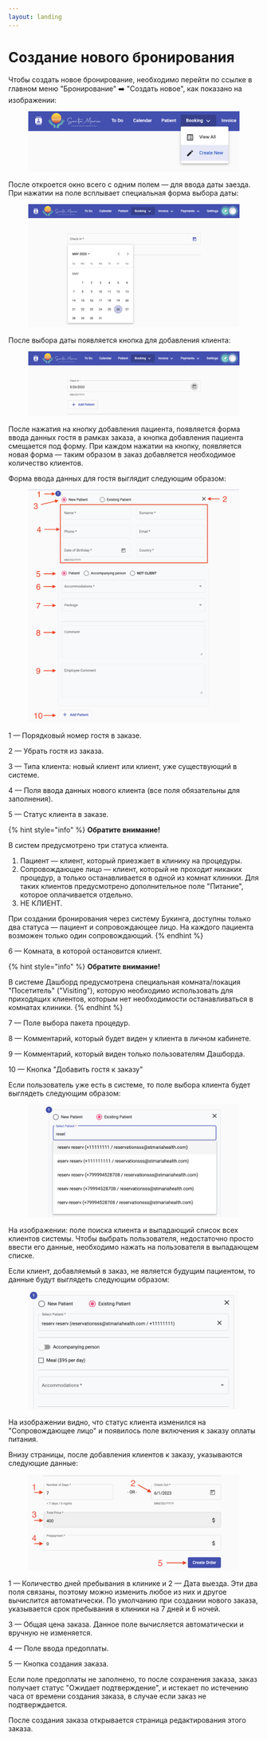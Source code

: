 ```yaml
---
layout: landing
---
```


# Создание нового бронирования

Чтобы создать новое бронирование, необходимо перейти по ссылке в главном меню "Бронирование" ➡️ "Создать новое", как показано на изображении:

<figure><img src="../../../.gitbook/assets/Screenshot 2023-05-26 at 16.03.42 (1).png" alt=""><figcaption></figcaption></figure>

После откроется окно всего с одним полем —  для ввода даты заезда. При нажатии на поле всплывает специальная форма выбора даты:

<figure><img src="../../../.gitbook/assets/image (3) (2).png" alt=""><figcaption></figcaption></figure>

После выбора даты появляется кнопка для добавления клиента:

<figure><img src="../../../.gitbook/assets/image (8) (1).png" alt=""><figcaption></figcaption></figure>

После нажатия на кнопку добавления пациента, появляется форма ввода данных гостя в рамках заказа, а кнопка добавления пациента смещается под форму. При каждом нажатии на кнопку, появляется новая форма — таким образом в заказ добавляется необходимое количество клиентов.

Форма ввода данных для гостя выглядит следующим образом:

<figure><img src="../../../.gitbook/assets/Screenshot 2023-06-22 at 17.14.43 (1).png" alt=""><figcaption></figcaption></figure>

1 — Порядковый номер гостя в заказе.

2 — Убрать гостя из заказа.

3 — Типа клиента: новый клиент или клиент, уже существующий в системе.

4 — Поля ввода данных нового клиента (все поля обязательны для заполнения).

5 — Статус клиента в заказе.

{% hint style="info" %}
**Обратите внимание!**

В систем предусмотрено три статуса клиента.

1. Пациент — клиент, который приезжает в клинику на процедуры.
2. Сопровождающее лицо — клиент, который не проходит никаких процедур, а только останавливается в одной из комнат клиники. Для таких клиентов предусмотрено дополнительное поле "Питание", которое оплачивается отдельно.
3. НЕ КЛИЕНТ.

При создании бронирования через систему Букинга, доступны только два статуса — пациент и сопровождающее лицо. На каждого пациента возможен только один сопровождающий.
{% endhint %}

6 — Комната, в которой остановится клиент.

{% hint style="info" %}
**Обратите внимание!**

В системе Дашборд предусмотрена специальная комната/локация "Посетитель" ("Visiting"), которую необходимо использовать для приходящих клиентов, которым нет необходимости останавливаться в комнатах клиники.
{% endhint %}

7 — Поле выбора пакета процедур.

8 — Комментарий, который будет виден у клиента в личном кабинете.

9 — Комментарий, который виден только пользователям Дашборда.

10 — Кнопка "Добавить гостя к заказу"

Если пользователь уже есть в системе, то поле выбора клиента будет выглядеть следующим образом:

<figure><img src="../../../.gitbook/assets/Screenshot 2023-05-26 at 16.15.02.png" alt=""><figcaption></figcaption></figure>

На изображении: поле поиска клиента и выпадающий список всех клиентов системы. Чтобы выбрать пользователя, недостаточно просто ввести его данные, необходимо нажать на пользователя в выпадающем списке.

Если клиент, добавляемый в заказ, не является будущим пациентом, то данные будут выглядеть следующим образом:

<figure><img src="../../../.gitbook/assets/Screenshot 2023-05-26 at 16.16.15.png" alt=""><figcaption></figcaption></figure>

На изображении видно, что статус клиента изменился на "Сопровождающее лицо" и появилось поле включения к заказу оплаты питания.

Внизу страницы, после добавления клиентов к заказу, указываются следующие данные:

<figure><img src="../../../.gitbook/assets/Screenshot 2023-05-26 at 16.49.41.png" alt=""><figcaption></figcaption></figure>

1 — Количество дней пребывания в клинике и 2 — Дата выезда. Эти два поля связаны, поэтому можно изменить любое из них и другое вычислится автоматически. По умолчанию при создании нового заказа, указывается срок пребывания в клиники на 7 дней и 6 ночей.

3 — Общая цена заказа. Данное поле вычисляется автоматически и вручную не изменяется.

4 — Поле ввода предоплаты.

5 — Кнопка создания заказа.

Если поле предоплаты не заполнено, то после сохранения заказа, заказ получает статус "Ожидает подтверждение", и истекает по истечению часа от времени создания заказа, в случае если заказ не подтверждается.

После создания заказа открывается страница редактирования этого заказа.
